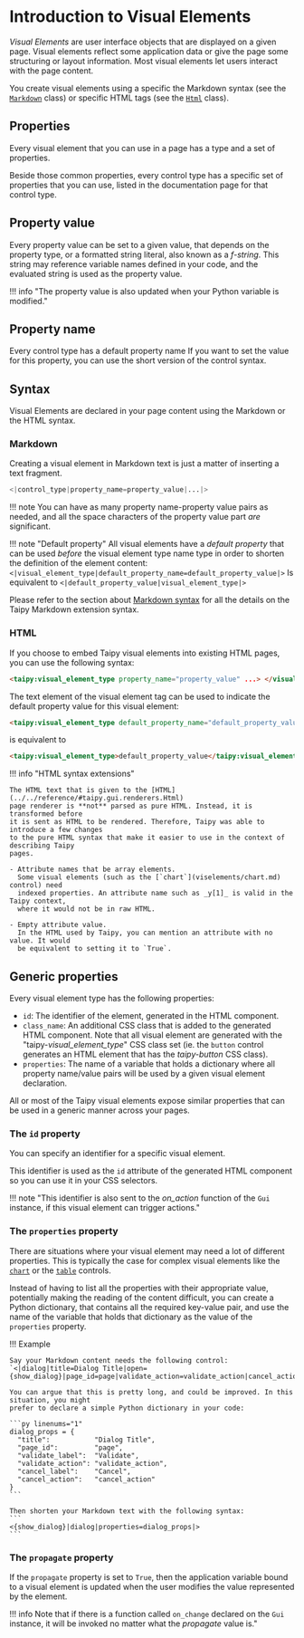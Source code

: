 # Introduction to Visual Elements

_Visual Elements_ are user interface objects that are displayed on a given page.
Visual elements reflect some application data or give the page some structuring
or layout information. Most visual elements let users interact with the page content.

You create visual elements using a specific the Markdown syntax (see the
[`Markdown`](../../reference/#taipy.gui.renderers.Markdown) class)
or specific HTML tags (see the [`Html`](../../reference/#taipy.gui.renderers.Html) class).

## Properties

Every visual element that you can use in a page has a type and a set of properties.

Beside those common properties, every control type has a specific set of properties that you
can use, listed in the documentation page for that control type.

## Property value

Every property value can be set to a given value, that depends on the property type, or a
formatted string literal, also known as a _f-string_. This string may reference variable
names defined in your code, and the evaluated string is used as the property value.

!!! info "The property value is also updated when your Python variable is modified."

## Property name

Every control type has a default property name
If you want to set the value for this property,
you can use the short version of the control syntax.

## Syntax

Visual Elements are declared in your page content using the Markdown or the HTML syntax.

### Markdown

Creating a visual element in Markdown text is just a matter of inserting a text
fragment.

```py
<|control_type|property_name=property_value|...|>
```

!!! note
    You can have as many property name-property value pairs as needed, and all the space characters
    of the property value part _are_ significant.

!!! note  "Default property"
    All visual elements have a _default property_ that can be used _before_ the
    visual element type name type in order
    to shorten the definition of the element content:
    ```
    <|visual_element_type|default_property_name=default_property_value|>
    ```
    Is equivalent to
    ```
    <|default_property_value|visual_element_type|>
    ```

Please refer to the section about [Markdown syntax](user_pages.md#markdown-specifics) for all the details
on the Taipy Markdown extension syntax.

### HTML

If you choose to embed Taipy visual elements into existing HTML pages, you can use the
following syntax:
```html
<taipy:visual_element_type property_name="property_value" ...> </visual_element_type>
```

The text element of the visual element tag can be used to indicate the default property
value for this visual element:
```html
<taipy:visual_element_type default_property_name="default_property_value" ... />
```
is equivalent to
```html
<taipy:visual_element_type>default_property_value</taipy:visual_element_type>
```

!!! info "HTML syntax extensions"

    The HTML text that is given to the [HTML](../../reference/#taipy.gui.renderers.Html)
    page renderer is **not** parsed as pure HTML. Instead, it is transformed before
    it is sent as HTML to be rendered. Therefore, Taipy was able to introduce a few changes
    to the pure HTML syntax that make it easier to use in the context of describing Taipy
    pages.

    - Attribute names that be array elements.
      Some visual elements (such as the [`chart`](viselements/chart.md) control) need
      indexed properties. An attribute name such as _y[1]_ is valid in the Taipy context,
      where it would not be in raw HTML.

    - Empty attribute value.
      In the HTML used by Taipy, you can mention an attribute with no value. It would
      be equivalent to setting it to `True`.

## Generic properties

Every visual element type has the following properties:

-   `id`: The identifier of the element, generated in the HTML component.
-   `class_name`: An additional CSS class that is added to the generated HTML component.
    Note that all visual element are generated with the "taipy-_visual_element_type_" CSS
    class set (ie. the `button` control generates an HTML element that has the
    _taipy-button_ CSS class).
-   `properties`: The name of a variable that holds a dictionary where all property
    name/value pairs will be used by a given visual element declaration.

All or most of the Taipy visual elements expose similar properties that can be used in a
generic manner across your pages.

### The `id` property

You can specify an identifier for a specific visual element.

This identifier is used as the `id` attribute of the generated HTML component so you
can use it in your CSS selectors.

!!! note "This identifier is also sent to the _on_action_ function of the `Gui` instance, if this visual element can trigger actions."

### The `properties` property

There are situations where your visual element may need a lot of different properties.
This is typically the case for complex visual elements like the
[`chart`](viselements/chart.md) or the [`table`](viselements/table.md) controls.

Instead of having to list all the properties with their appropriate value, potentially
making the reading of the content difficult, you can create a Python dictionary, that
contains all the required key-value pair, and use the name of the variable that holds
that dictionary as the value of the `properties` property.

!!! Example

    Say your Markdown content needs the following control:
    `<|dialog|title=Dialog Title|open={show_dialog}|page_id=page|validate_action=validate_action|cancel_action=cancel_action||validate_action_text=Validate|cancel_action_text=Cancel|>`

    You can argue that this is pretty long, and could be improved. In this situation, you might
    prefer to declare a simple Python dictionary in your code:

    ```py linenums="1"
    dialog_props = {
      "title":           "Dialog Title",
      "page_id":         "page",
      "validate_label":  "Validate",
      "validate_action": "validate_action",
      "cancel_label":    "Cancel",
      "cancel_action":   "cancel_action"
    }
    ```

    Then shorten your Markdown text with the following syntax:
    ```
    <{show_dialog}|dialog|properties=dialog_props|>
    ```

### The `propagate` property

If the `propagate` property is set to `True`, then the application variable bound to a
visual element is updated when the user modifies the value represented by the element.

!!! info
    Note that if there is a function called `on_change` declared on the `Gui` instance, it will be
    invoked no matter what the _propagate_ value is."
